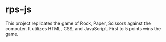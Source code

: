 # rps-js

This project replicates the game of Rock, Paper, Scissors against the computer. It utilizes HTML, CSS, and JavaScript. First to 5 points wins the game.